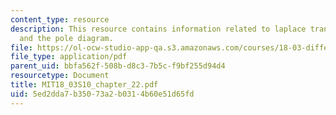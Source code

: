 ```yaml
---
content_type: resource
description: This resource contains information related to laplace transform technique
  and the pole diagram.
file: https://ol-ocw-studio-app-qa.s3.amazonaws.com/courses/18-03-differential-equations-spring-2010/5ed2dda7b35073a2b0314b60e51d65fd_MIT18_03S10_chapter_22.pdf
file_type: application/pdf
parent_uid: bbfa562f-508b-d8c3-7b5c-f9bf255d94d4
resourcetype: Document
title: MIT18_03S10_chapter_22.pdf
uid: 5ed2dda7-b350-73a2-b031-4b60e51d65fd
---
```


